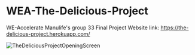# WEA-The-Delicious-Project
WE-Accelerate Manulife's group 33 Final Project
Website link: https://the-delicious-project.herokuapp.com/

![TheDeliciousProjectOpeningScreen](https://user-images.githubusercontent.com/42325719/132775446-764bb9a5-ccce-451c-b91c-2adb5ea17c16.PNG)
